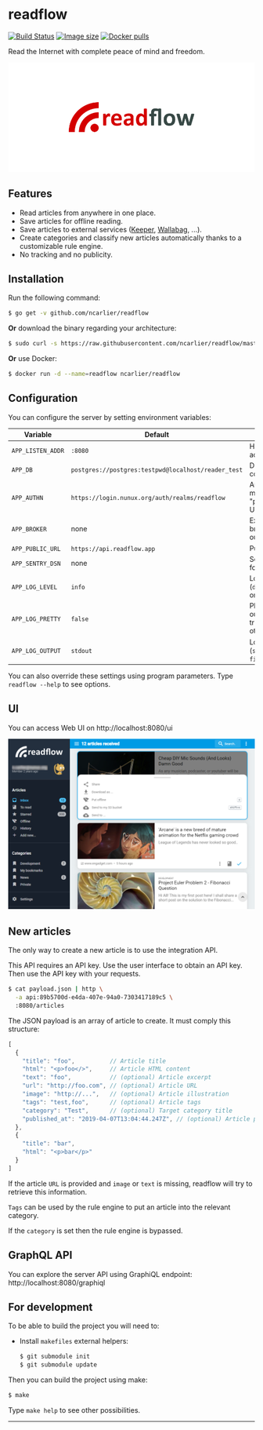 # readflow

[![Build Status](https://travis-ci.org/ncarlier/readflow.svg?branch=master)](https://travis-ci.org/ncarlier/readflow)
[![Image size](https://images.microbadger.com/badges/image/ncarlier/readflow.svg)](https://microbadger.com/images/ncarlier/readflow)
[![Docker pulls](https://img.shields.io/docker/pulls/ncarlier/readflow.svg)](https://hub.docker.com/r/ncarlier/readflow/)

Read the Internet with complete peace of mind and freedom.

![Logo](readflow.svg)

## Features

- Read articles from anywhere in one place.
- Save articles for offline reading.
- Save articles to external services ([Keeper][keeper], [Wallabag][wallabag], ...).
- Create categories and classify new articles automatically thanks to a customizable rule engine.
- No tracking and no publicity.

## Installation

Run the following command:

```bash
$ go get -v github.com/ncarlier/readflow
```

**Or** download the binary regarding your architecture:

```bash
$ sudo curl -s https://raw.githubusercontent.com/ncarlier/readflow/master/install.sh | bash
```

**Or** use Docker:

```bash
$ docker run -d --name=readflow ncarlier/readflow
```

## Configuration

You can configure the server by setting environment variables:

| Variable | Default | Description |
|----------|---------|-------------|
| `APP_LISTEN_ADDR` | `:8080` | HTTP server address |
| `APP_DB` | `postgres://postgres:testpwd@localhost/reader_test` | Database connection string |
| `APP_AUTHN` | `https://login.nunux.org/auth/realms/readflow` | Authentication method ("mock", "proxy" or OIDC if URL) |
| `APP_BROKER` | none | External event broker URI for outgoing events |
| `APP_PUBLIC_URL` | `https://api.readflow.app` | Public URL |
| `APP_SENTRY_DSN` | none | Sentry DSN URL for error reporting |
| `APP_LOG_LEVEL` | `info` | Logging level (`debug`, `info`, `warn` or `error`) |
| `APP_LOG_PRETTY` | `false` | Plain text log output format if true (JSON otherwise) |
| `APP_LOG_OUTPUT` | `stdout` | Log output target (`stdout` or `file://sample.log`) |

You can also override these settings using program parameters.
Type `readflow --help` to see options.

## UI

You can access Web UI on http://localhost:8080/ui

![Screenshot](screenshot.png)

## New articles

The only way to create a new article is to use the integration API.

This API requires an API key.
Use the user interface to obtain an API key.
Then use the API key with your requests.

```bash
$ cat payload.json | http \
  -a api:89b5700d-e4da-407e-94a0-7303417189c5 \
  :8080/articles
```

The JSON payload is an array of article to create.
It must comply this structure:

```js
[
  {
    "title": "foo",          // Article title
    "html": "<p>foo</>",     // Article HTML content
    "text": "foo",           // (optional) Article excerpt
    "url": "http://foo.com", // (optional) Article URL
    "image": "http://...",   // (optional) Article illustration
    "tags": "test,foo",      // (optional) Article tags
    "category": "Test",      // (optional) Target category title
    "published_at": "2019-04-07T13:04:44.247Z", // (optional) Article publication date
  },
  {
    "title": "bar",
    "html": "<p>bar</p>"
  }
]
```

If the article `URL` is provided and `image` or `text` is missing, readflow will try to retrieve this information.

`Tags` can be used by the rule engine to put an article into the relevant category.

If the `category` is set then the rule engine is bypassed.

## GraphQL API

You can explore the server API using GraphiQL endpoint: http://localhost:8080/graphiql

## For development

To be able to build the project you will need to:

- Install `makefiles` external helpers:
  ```bash
  $ git submodule init
  $ git submodule update
  ```

Then you can build the project using make:

```bash
$ make
```

Type `make help` to see other possibilities.

---

[keeper]: https://keeper.nunux.org
[wallabag]: https://www.wallabag.org
